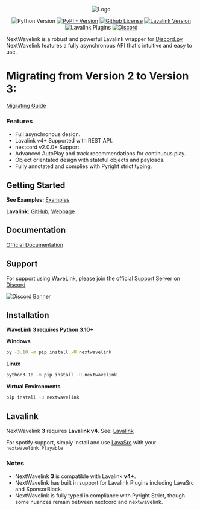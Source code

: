 <div align="center">


![Logo](https://raw.githubusercontent.com/PythonistaGuild/NextWavelink/master/logo.png)

![Python Version](https://img.shields.io/pypi/pyversions/NextWavelink)
[![PyPI - Version](https://img.shields.io/pypi/v/NextWavelink)](https://pypi.org/project/nextwavelink/)
[![Github License](https://img.shields.io/github/license/PythonistaGuild/NextWavelink)](LICENSE)
[![Lavalink Version](https://img.shields.io/badge/Lavalink-v4.0%2B-blue?color=%23FB7713)](https://lavalink.dev)
![Lavalink Plugins](https://img.shields.io/badge/Lavalink_Plugins-Native_Support-blue?color=%2373D673)
[![Discord](https://img.shields.io/discord/490948346773635102?logo=discord&logoColor=%23FFF&label=Pythonista&labelColor=%235865F2&color=%232B2D31)](https://nextcord.gg/RAKc3HF)


</div>


NextWavelink is a robust and powerful Lavalink wrapper for [Discord.py](https://github.com/Rapptz/nextcord)
NextWavelink features a fully asynchronous API that's intuitive and easy to use.


# Migrating from Version 2 to Version 3:

[Migrating Guide](https://nextwavelink.dev/en/latest/migrating.html)


### Features

- Full asynchronous design.
- Lavalink v4+ Supported with REST API.
- nextcord v2.0.0+ Support.
- Advanced AutoPlay and track recommendations for continuous play.
- Object orientated design with stateful objects and payloads.
- Fully annotated and complies with Pyright strict typing.


## Getting Started

**See Examples:** [Examples](https://github.com/PythonistaGuild/NextWavelink/tree/main/examples)

**Lavalink:** [GitHub](https://github.com/lavalink-devs/Lavalink/releases), [Webpage](https://lavalink.dev)


## Documentation

[Official Documentation](https://nextwavelink.dev/en/latest)

## Support

For support using WaveLink, please join the official [Support Server](https://nextcord.gg/RAKc3HF) on
[Discord](https://discordapp.com)

[![Discord Banner](https://discordapp.com/api/guilds/490948346773635102/widget.png?style=banner2)](https://nextcord.gg/RAKc3HF)


## Installation

**WaveLink 3 requires Python 3.10+**

**Windows**


```sh
py -3.10 -m pip install -U nextwavelink
```

**Linux**

```sh
python3.10 -m pip install -U nextwavelink
```

**Virtual Environments**

```sh
pip install -U nextwavelink
```


## Lavalink

NextWavelink **3** requires **Lavalink v4**.
See: [Lavalink](https://github.com/lavalink-devs/Lavalink/releases)

For spotify support, simply install and use [LavaSrc](https://github.com/topi314/LavaSrc) with your `nextwavelink.Playable`


### Notes

- NextWavelink **3** is compatible with Lavalink **v4+**.
- NextWavelink has built in support for Lavalink Plugins including LavaSrc and SponsorBlock.
- NextWavelink is fully typed in compliance with Pyright Strict, though some nuances remain between nextcord and nextwavelink.
